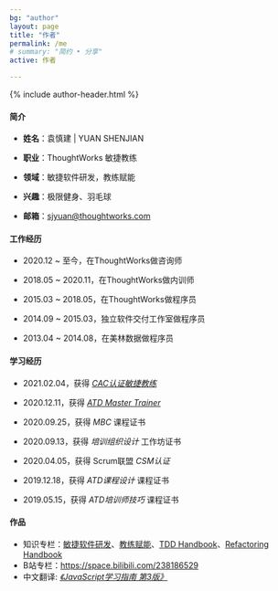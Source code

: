 ```yaml
---
bg: "author"
layout: page
title: "作者"
permalink: /me
# summary: "简约 • 分享"
active: 作者

---
```


{% include author-header.html %}

#### 简介

- **姓名**：袁慎建 \| YUAN SHENJIAN

- **职业**：ThoughtWorks 敏捷教练

- **领域**：敏捷软件研发，教练赋能

- **兴趣**：极限健身、羽毛球

- **邮箱**：sjyuan@thoughtworks.com


#### 工作经历

- 2020.12 ~ 至今，在ThoughtWorks做咨询师

- 2018.05 ~ 2020.11，在ThoughtWorks做内训师

- 2015.03 ~ 2018.05，在ThoughtWorks做程序员

- 2014.09 ~ 2015.03，独立软件交付工作室做程序员

- 2013.04 ~ 2014.08，在美林数据做程序员

#### 学习经历

- 2021.02.04，获得 *[CAC认证敏捷教练](https://cac-file.thoughtworks.cn/ac51460963521766a099.png)*

- 2020.12.11，获得 *[ATD Master Trainer](https://www.youracclaim.com/badges/6de72773-adbd-4c63-a1d7-5a8de6c0e00f)*

- 2020.09.25，获得 *MBC* 课程证书

- 2020.09.13，获得 *培训组织设计* 工作坊证书

- 2020.04.05，获得 Scrum联盟 *CSM认证*

- 2019.12.18，获得 *ATD课程设计* 课程证书

- 2019.05.15，获得 *ATD培训师技巧* 课程证书

#### 作品

- 知识专栏：[敏捷软件研发](https://www.yuque.com/yuanshenjian/agile)、[教练赋能](https://www.yuque.com/yuanshenjian/empower)、[TDD Handbook](https://www.yuque.com/yuanshenjian/tdd)、[Refactoring Handbook](https://www.yuque.com/yuanshenjian/refactoring)
- B站专栏：<https://space.bilibili.com/238186529>
- 中文翻译: *[《JavaScript学习指南 第3版》](https://item.jd.com/12123997.html)*

